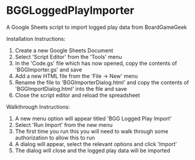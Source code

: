 # BGGLoggedPlayImporter
A Google Sheets script to import logged play data from BoardGameGeek

Installation Instructions:
1) Create a new Google Sheets Document
2) Select 'Script Editor' from the 'Tools' menu
3) In the 'Code.gs' file which has now opened, copy the contents of 'BGGImporter.gs' and save
4) Add a new HTML file from the 'File -> New' menu
5) Rename the file to 'BGGImporterDialog.html' and copy the contents of 'BGGImportDialog.html' into the file and save
6) Close the script editor and reload the spreadsheet

Walkthrough Instructions:
1) A new menu option will appear titled 'BGG Logged Play Import'
2) Select 'Run Import' from the new menu
3) The first time you run this you will need to walk through some authorization to allow this to run
4) A dialog will appear, select the relevant options and click 'Import'
5) The dialog will close and the logged play data will be imported 
